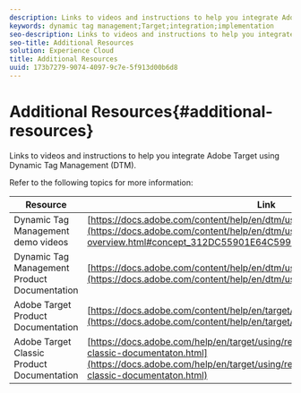```yaml
---
description: Links to videos and instructions to help you integrate Adobe Target using dynamic tag management.
keywords: dynamic tag management;Target;integration;implementation
seo-description: Links to videos and instructions to help you integrate Adobe Target using dynamic tag management.
seo-title: Additional Resources
solution: Experience Cloud
title: Additional Resources
uuid: 173b7279-9074-4097-9c7e-5f913d00b6d8
---
```


# Additional Resources{#additional-resources}

Links to videos and instructions to help you integrate Adobe Target using Dynamic Tag Management (DTM).

Refer to the following topics for more information: 

|  Resource  | Link  |
|---|---|
|  Dynamic Tag Management demo videos  | [https://docs.adobe.com/content/help/en/dtm/using/c-overview.html](https://docs.adobe.com/content/help/en/dtm/using/c-overview.html#concept_312DC55901E64C5996CD750162293ED6)  |
|  Dynamic Tag Management Product Documentation  | [https://docs.adobe.com/content/help/en/dtm/using/dtm-home.html](https://docs.adobe.com/content/help/en/dtm/using/dtm-home.html)  |
|  Adobe Target Product Documentation  | [https://docs.adobe.com/content/help/en/target/using/target-home.html](https://docs.adobe.com/content/help/en/target/using/target-home.html)  |
|  Adobe Target Classic Product Documentation  | [https://docs.adobe.com/help/en/target/using/recommendations/recommendations-classic-documentaton.html](https://docs.adobe.com/help/en/target/using/recommendations/recommendations-classic-documentaton.html)  |

